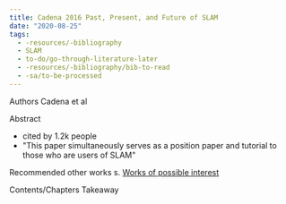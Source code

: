 ```yaml
---
title: Cadena 2016 Past, Present, and Future of SLAM
date: "2020-08-25"
tags:
  - -resources/-bibliography
  - SLAM
  - to-do/go-through-literature-later
  - -resources/-bibliography/bib-to-read
  - -sa/to-be-processed
---
```


Authors Cadena et al

Abstract

*   cited by 1.2k people
*   "This paper simultaneously serves as a position paper and tutorial to those who are users of SLAM"

Recommended other works
s. [Works of possible interest](works-of-possible-interest.md)

Contents/Chapters
Takeaway


